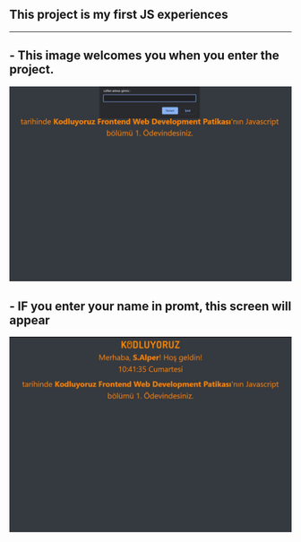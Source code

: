 ## This project is my first JS experiences
----------------------------------------------------
## - This image welcomes you when you enter the project.
![](entry.jpg)


## - IF you enter your name in promt, this screen will appear
![](result.jpg)